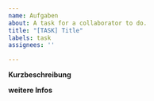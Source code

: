 ```yaml
---
name: Aufgaben
about: A task for a collaborator to do.
title: "[TASK] Title"
labels: task
assignees: ''

---
```


**Kurzbeschreibung**

**weitere Infos**

